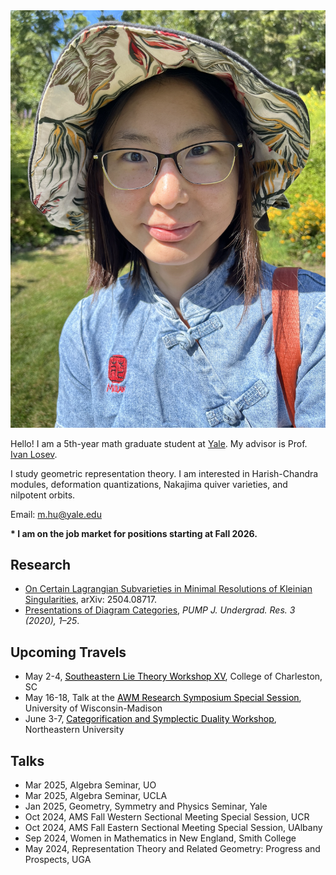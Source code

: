 <link rel="stylesheet" href="style2.css">
<div class="photo-div">
<img class="photo-img" src="./pictures/picture.png" alt="My Image">
</div>

Hello! I am a 5th-year math graduate student at <a href="https://math.yale.edu/" target="_blank">Yale</a>. My advisor is Prof. <a href="https://gauss.math.yale.edu/~il282/" target="_blank">Ivan Losev</a>.

I study geometric representation theory. I am interested in Harish-Chandra modules, deformation quantizations, Nakajima quiver varieties, and nilpotent orbits.

Email: m.hu@yale.edu

<!---Here ia my [CV]().-->

**\* I am on the job market for positions starting at Fall 2026.**
<!---<br/><br/>-->

## Research
- <a href="https://arxiv.org/abs/2504.08717" target="_blank">On Certain Lagrangian Subvarieties in Minimal Resolutions of Kleinian Singularities</a>, arXiv: 2504.08717.
- <a href="https://journals.calstate.edu/pump/article/view/2256" target="_blank">Presentations of Diagram Categories</a>, *PUMP J. Undergrad. Res. 3 (2020), 1–25*.

## Upcoming Travels
<!----*Upcoming*-->
<!----- May 2025, AWM Research Symposium Special Session, UW-Madison-->
- May 2-4, <a href="https://www.math.lsu.edu/~pramod/selie/15/" target="_blank" style="color : black;"><u>Southeastern Lie Theory Workshop XV</u></a>, College of Charleston, SC
- May 16-18, Talk at the <a href="https://sites.google.com/site/meeseongim/may_2025-conf-uwm?authuser=0" target="_blank" style="color : black;"><u>AWM Research Symposium Special Session</u></a>, University of Wisconsin-Madison
- June 3-7, <a href="https://sites.google.com/view/casl2025-categorification/" target="_blank" style="color : black;"><u>Categorification and Symplectic Duality Workshop</u></a>, Northeastern University
<!---- 08/18-08/22/25, WARTHOG, UO-->

## Talks
<!---*Past*-->
- Mar 2025, Algebra Seminar, UO
- Mar 2025, Algebra Seminar, UCLA
- Jan 2025, Geometry, Symmetry and Physics Seminar, Yale
- Oct 2024, AMS Fall Western Sectional Meeting Special Session, UCR
- Oct 2024, AMS Fall Eastern Sectional Meeting Special Session, UAlbany
- Sep 2024, Women in Mathematics in New England, <!---*student talk and graduate school panelist*,--> Smith College
- May 2024, Representation Theory and Related Geometry: Progress and Prospects, <!---*contributed talk*,--> UGA
